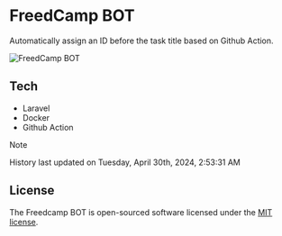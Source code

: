 # FreedCamp BOT

Automatically assign an ID before the task title based on Github Action.

![FreedCamp BOT](https://repository-images.githubusercontent.com/737932867/7d34798b-2680-471c-b089-a78a718d3d6a)

## Tech

- Laravel
- Docker
- Github Action

> [!NOTE]  
> History last updated on Tuesday, April 30th, 2024, 2:53:31 AM

## License

The Freedcamp BOT is open-sourced software licensed under the [MIT license](https://opensource.org/licenses/MIT).

